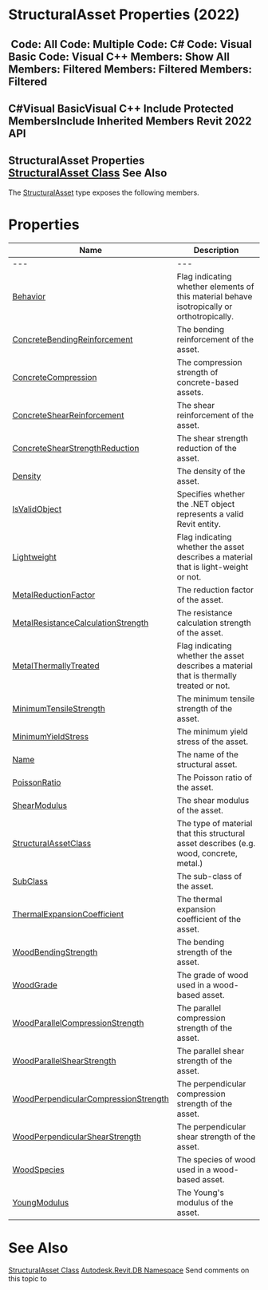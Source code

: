 # StructuralAsset Properties (2022)

﻿
 Code: All Code: Multiple Code: C# Code: Visual Basic Code: Visual C++  Members: Show All Members: Filtered Members: Filtered Members: Filtered   
---  
C#Visual BasicVisual C++
Include Protected MembersInclude Inherited Members
Revit 2022 API  
---  
StructuralAsset Properties  
[StructuralAsset Class](39c2e2ad-474e-2514-bc15-07c24a989a61.md "StructuralAsset Class") See Also  
---  
The [StructuralAsset](39c2e2ad-474e-2514-bc15-07c24a989a61.md "StructuralAsset Class") type exposes the following members.
# Properties
| Name | Description |
| --- | --- |
| --- | --- | --- |
| [Behavior](252cef19-70a6-5efe-986e-9e2c98264306.md "Behavior Property") | Flag indicating whether elements of this material behave isotropically or orthotropically. |
| [ConcreteBendingReinforcement](0005810b-32f5-0623-b094-c0c47fb50d32.md "ConcreteBendingReinforcement Property") | The bending reinforcement of the asset. |
| [ConcreteCompression](474fa66e-c608-fd65-07bc-567e2b006249.md "ConcreteCompression Property") | The compression strength of concrete-based assets. |
| [ConcreteShearReinforcement](9767868d-a835-b364-2574-72065f1852ad.md "ConcreteShearReinforcement Property") | The shear reinforcement of the asset. |
| [ConcreteShearStrengthReduction](579c95fb-dabb-05ba-e5af-2c3997f1b2b7.md "ConcreteShearStrengthReduction Property") | The shear strength reduction of the asset. |
| [Density](383be1ee-1349-6f10-350b-3dd19043d183.md "Density Property") | The density of the asset. |
| [IsValidObject](f25b1128-e8af-e38a-e27c-d5dc853773d7.md "IsValidObject Property") | Specifies whether the .NET object represents a valid Revit entity. |
| [Lightweight](e1b1bfb8-47f2-2ae6-9485-0031a48eff35.md "Lightweight Property") | Flag indicating whether the asset describes a material that is light-weight or not. |
| [MetalReductionFactor](1847428a-9248-defe-3050-5b1829583f61.md "MetalReductionFactor Property") | The reduction factor of the asset. |
| [MetalResistanceCalculationStrength](07acf37d-c8ea-cacd-ee26-59e37c2a410e.md "MetalResistanceCalculationStrength Property") | The resistance calculation strength of the asset. |
| [MetalThermallyTreated](f04ced55-81da-7051-80bc-6a1c30a15c7a.md "MetalThermallyTreated Property") | Flag indicating whether the asset describes a material that is thermally treated or not. |
| [MinimumTensileStrength](6ab72995-032f-1648-38e4-727a24e08491.md "MinimumTensileStrength Property") | The minimum tensile strength of the asset. |
| [MinimumYieldStress](4ff63ecb-cb94-00af-30f0-ab033e755361.md "MinimumYieldStress Property") | The minimum yield stress of the asset. |
| [Name](688282fa-1881-94b6-3ea2-3e7d1a0dfb74.md "Name Property") | The name of the structural asset. |
| [PoissonRatio](a9c7d7a2-7419-8daa-119b-432c80e461a1.md "PoissonRatio Property") | The Poisson ratio of the asset. |
| [ShearModulus](5f395818-706a-711b-aa55-bdb11a8ece0f.md "ShearModulus Property") | The shear modulus of the asset. |
| [StructuralAssetClass](3ecde669-5e9d-e4fd-5b19-c5605684bce1.md "StructuralAssetClass Property") | The type of material that this structural asset describes (e.g. wood, concrete, metal.) |
| [SubClass](16895fd5-6654-35c4-ff28-433bd3ae34d7.md "SubClass Property") | The sub-class of the asset. |
| [ThermalExpansionCoefficient](b1da0166-52ca-209c-4a21-76bdce82ff4e.md "ThermalExpansionCoefficient Property") | The thermal expansion coefficient of the asset. |
| [WoodBendingStrength](d008c4d5-111a-674e-b0fc-48e0f12cc2dd.md "WoodBendingStrength Property") | The bending strength of the asset. |
| [WoodGrade](a98aaea3-ed08-8e83-3e2c-0a3dfd59a3f6.md "WoodGrade Property") | The grade of wood used in a wood-based asset. |
| [WoodParallelCompressionStrength](8f7a5f8b-e222-5e5b-66a7-a9e5c9dde17e.md "WoodParallelCompressionStrength Property") | The parallel compression strength of the asset. |
| [WoodParallelShearStrength](663cb76c-58e1-3507-19d1-814e4a78292b.md "WoodParallelShearStrength Property") | The parallel shear strength of the asset. |
| [WoodPerpendicularCompressionStrength](16afb0a2-49fe-c791-2081-f91b75e4d5b5.md "WoodPerpendicularCompressionStrength Property") | The perpendicular compression strength of the asset. |
| [WoodPerpendicularShearStrength](c5862404-4802-ea0d-9143-ea77eeaf0601.md "WoodPerpendicularShearStrength Property") | The perpendicular shear strength of the asset. |
| [WoodSpecies](6c67ca9f-6d14-d071-626c-77e164dbb92f.md "WoodSpecies Property") | The species of wood used in a wood-based asset. |
| [YoungModulus](89daf55c-217b-4daa-3be5-bc89fe1c4972.md "YoungModulus Property") | The Young's modulus of the asset. |

# See Also
[StructuralAsset Class](39c2e2ad-474e-2514-bc15-07c24a989a61.md "StructuralAsset Class")
[Autodesk.Revit.DB Namespace](87546ba7-461b-c646-cbb1-2cb8f5bff8b2.md "Autodesk.Revit.DB Namespace")
Send comments on this topic to 